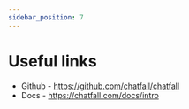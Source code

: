 ```yaml
---
sidebar_position: 7
---
```


# Useful links

* Github - https://github.com/chatfall/chatfall
* Docs - https://chatfall.com/docs/intro
